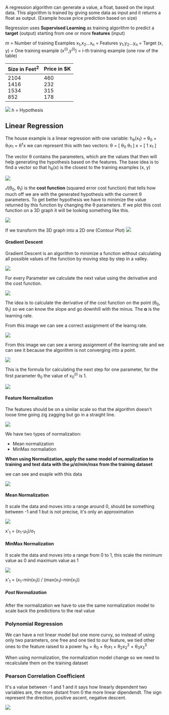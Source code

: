 A regression algorithm can generate a value, a float, based on the input data.
This algorithm is trained by giving some data as input and it returns a float as output. (Example house price prediction based on size)

Regression uses **Supervised Learning** as training algorithm to predict a **target** (output) starting from one or more **features** (input)

*m* = Number of training Examples
x<sub>1</sub>,x<sub>2</sub>...x<sub>n</sub> = Features
y<sub>1</sub>,y<sub>2</sub>...y<sub>n</sub> = Target
(x, y) = One training example
(x<sup>(i)</sup>,y<sup>(i)</sup>) = i-th training example (one row of the table)

| Size in Feet<sup>2</sup>    | Price in $K              |
| --------------------------- | ------------------------ |
| 2104<br>1416<br>1534<br>852 | 460<br>232<br>315<br>178 |

![](Images/1.png)
*h* = Hypothesis


## Linear Regression
The house example is a linear regression with one variable:
	h<sub>θ</sub>(x<sub>1</sub>) = θ<sub>0</sub> + θ<sub>1</sub>x<sub>1</sub> = θ<sup>τ</sup>x
we can represent this with two vectors:
θ = \[ θ<sub>0</sub> θ<sub>1</sub> \]            x = \[ 1 x<sub>1</sub> \]

The vector θ contains the parameters, which are the values that then will help generating the hypothesis based on the features. The base idea is to find a vector so that h<sub>θ</sub>(x) is the closest to the training examples (x, y)

![](Images/Cost%20Function.png)

*J*(θ<sub>0</sub>, θ<sub>1</sub>) is the **cost function** (squared error cost function) that tells how much off we are with the generated hypothesis with the current θ parameters.
To get better hypothesis we have to minimize the value returned by this function by changing the θ parameters.
If we plot this cost function on a 3D graph it will be looking something like this.

![](Images/Cost%20function%203D%20Graph.png)

If we transform the 3D graph into a 2D one (Contour Plot)
![](Images/Cost%20function%202D%20Graph.png)

#### Gradient Descent
Gradient Descent is an algorithm to minimize a function without calculating all possible values of the function by moving step by step in a valley.

![](Images/Gradient%20Descent%20Genereal%20Idea.png)

For every Parameter we calculate the next value using the derivative and the cost function.

![](Images/Gradient%20Descet%20formula.png)

The idea is to calculate the derivative of the cost function on the point (θ<sub>0</sub>, θ<sub>1</sub>) so we can know the slope and go downhill with the minus. The **α** is the learning rate.

From this image we can see a correct assignment of the learng rate.

![](Images/Gradient%20Descent%20Working%20Correctly.png)

From this image we can see a wrong assignment of the learning rate and we can see it because the algorithm is not converging into a point.

![](Images/Gradient%20Descent%20Not%20Working.png)


This is the formula for calculating the next step for one parameter, for the first parameter θ<sub>0</sub> the value of x<sub>0</sub><sup>(i)</sup> is 1.

![](Images/Gradient%20Descent%20Next%20Step%20Formula.png)


#### Feature Normalization
The features should be on a similar scale so that the algorithm doesn't loose time going zig zagging but go in a straight line.

![](Images/Gradient%20Descent%20Feature%20Normalization%20Scale.png)


We have two types of normalization:
- Mean normalization
- MinMax normaliation


**When using Normalization, apply the same model of normalization to training and test data with the μ/σ/min/max from the training dataset**


we can see and exaple with this data

![](Images/Normalization%20initial%20data.png)

#### Mean Normalization
It scale the data and moves into a range around 0, should be something between -1 and 1 but is not precise, it's only an approximation

![](Images/Normalization%20mean%20data.png)

x'<sub>1</sub> = (x<sub>1</sub>-μ<sub>1</sub>)/σ<sub>1</sub>



#### MinMax Normalization
It scale the data and moves into a range from 0 to 1, this scale the minimum value as 0 and maximum value as 1

![](Images/Normalization%20minmax%20data.png)

x'<sub>1</sub> = (x<sub>1</sub>-min(x<sub>1</sub>)) / (max(x<sub>1</sub>)-min(x<sub>1</sub>))


##### Post Normalization
After the normalization we have to use the same normalization model to scale back the predictions to the real value


### Polynomial Regression
We can have a not linear model but one more curvy, so instead of using only two parameters, one free and one tied to our feature, we tied other ones to the feature raised to a power
h<sub>θ</sub> = θ<sub>0</sub> + θ<sub>1</sub>x<sub>1</sub> + θ<sub>2</sub>x<sub>2</sub><sup>2</sup> + θ<sub>3</sub>x<sub>3</sub><sup>3</sup>

When using normalization, the normalization model change so we need to recalculate them on the training dataset



### Pearson Correlation Coefficient
It's a value between -1 and 1 and it says how linearly dependent two variables are, the more distant from 0 the more linear dipendendt. The sign represent the direction, positive ascent, negative descent.

![](Images/Pearson%20Correlation%20Coefficient.png)